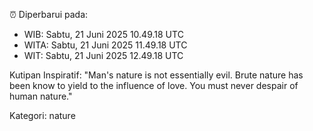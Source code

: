 ⏰ Diperbarui pada:
- WIB: Sabtu, 21 Juni 2025 10.49.18 UTC
- WITA: Sabtu, 21 Juni 2025 11.49.18 UTC
- WIT: Sabtu, 21 Juni 2025 12.49.18 UTC

Kutipan Inspiratif:
"Man's nature is not essentially evil. Brute nature has been know to yield to the influence of love. You must never despair of human nature."


Kategori: nature

